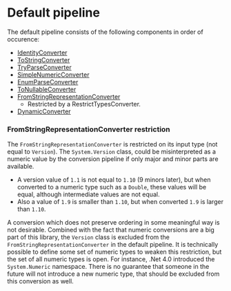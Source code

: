 # Default pipeline

The default pipeline consists of the following components in order of occurence:

* [IdentityConverter](identity.md)
* [ToStringConverter](toString.md)
* [TryParseConverter](tryParse.md)
* [SimpleNumericConverter](simpleNum.md)
* [EnumParseConverter](enumParse.md)
* [ToNullableConverter](toNullable.md)
* [FromStringRepresentationConverter](fromStringRep.md) 
  * Restricted by a RestrictTypesConverter.
* [DynamicConverter](dynamic.md)


### FromStringRepresentationConverter restriction
The `FromStringRepresentationConverter` is restricted on its input type (not equal to `Version`).
The `System.Version` class, could be misinterpreted as a numeric value by the conversion pipeline if only major and minor parts are available.

* A version value of `1.1` is not equal to `1.10` (9 minors later), but when converted to a numeric type such as a `Double`, these values will be equal, although intermediate values are not equal.
* Also a value of `1.9` is smaller than `1.10`, but when converted `1.9` is larger than `1.10`.

A conversion which does not preserve ordering in some meaningful way is not desirable.
Combined with the fact that numeric conversions are a big part of this library, the `Version` class is excluded from the `FromStringRepresentationConverter` in the default pipeline.
It is technically possible to define some set of numeric types to weaken this restriction, but the set of all numeric types is open. 
For instance, .Net 4.0 introduced the `System.Numeric` namespace.
There is no guarantee that someone in the future will not introduce a new numeric type, that should be excluded from this conversion as well.
